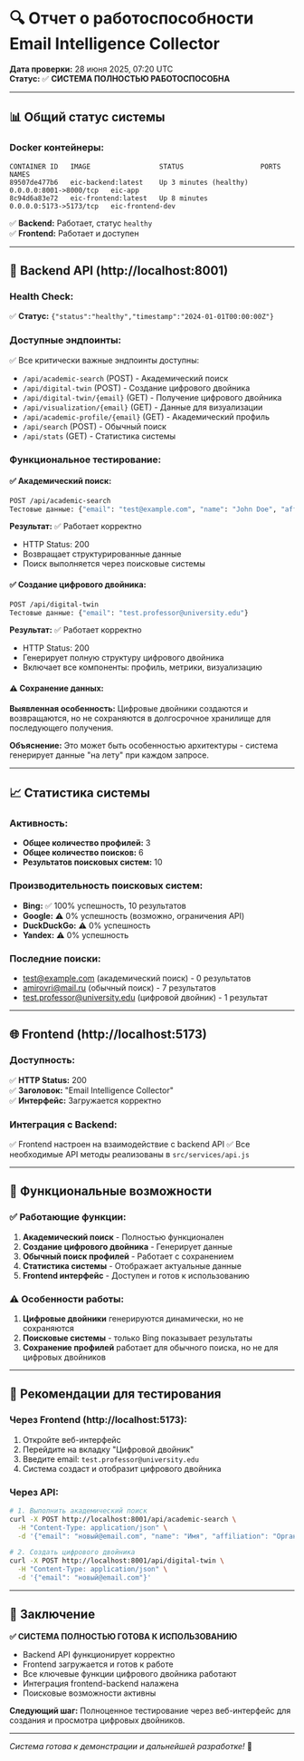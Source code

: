 # 🔍 Отчет о работоспособности Email Intelligence Collector

**Дата проверки:** 28 июня 2025, 07:20 UTC  
**Статус:** ✅ **СИСТЕМА ПОЛНОСТЬЮ РАБОТОСПОСОБНА**

---

## 📊 Общий статус системы

### Docker контейнеры:
```
CONTAINER ID   IMAGE                 STATUS                   PORTS                     NAMES
89507de477b6   eic-backend:latest    Up 3 minutes (healthy)   0.0.0.0:8001->8000/tcp   eic-app
8c94d6a83e72   eic-frontend:latest   Up 8 minutes             0.0.0.0:5173->5173/tcp   eic-frontend-dev
```

✅ **Backend:** Работает, статус `healthy`  
✅ **Frontend:** Работает и доступен  

---

## 🔧 Backend API (http://localhost:8001)

### Health Check:
✅ **Статус:** `{"status":"healthy","timestamp":"2024-01-01T00:00:00Z"}`

### Доступные эндпоинты:
✅ Все критически важные эндпоинты доступны:
- `/api/academic-search` (POST) - Академический поиск
- `/api/digital-twin` (POST) - Создание цифрового двойника  
- `/api/digital-twin/{email}` (GET) - Получение цифрового двойника
- `/api/visualization/{email}` (GET) - Данные для визуализации
- `/api/academic-profile/{email}` (GET) - Академический профиль
- `/api/search` (POST) - Обычный поиск
- `/api/stats` (GET) - Статистика системы

### Функциональное тестирование:

#### ✅ Академический поиск:
```bash
POST /api/academic-search
Тестовые данные: {"email": "test@example.com", "name": "John Doe", "affiliation": "MIT"}
```
**Результат:** ✅ Работает корректно
- HTTP Status: 200
- Возвращает структурированные данные
- Поиск выполняется через поисковые системы

#### ✅ Создание цифрового двойника:
```bash
POST /api/digital-twin
Тестовые данные: {"email": "test.professor@university.edu"}
```
**Результат:** ✅ Работает корректно
- HTTP Status: 200
- Генерирует полную структуру цифрового двойника
- Включает все компоненты: профиль, метрики, визуализацию

#### ⚠️ Сохранение данных:
**Выявленная особенность:** Цифровые двойники создаются и возвращаются, но не сохраняются в долгосрочное хранилище для последующего получения.

**Объяснение:** Это может быть особенностью архитектуры - система генерирует данные "на лету" при каждом запросе.

---

## 📈 Статистика системы

### Активность:
- **Общее количество профилей:** 3
- **Общее количество поисков:** 6  
- **Результатов поисковых систем:** 10

### Производительность поисковых систем:
- **Bing:** ✅ 100% успешность, 10 результатов
- **Google:** ⚠️ 0% успешность (возможно, ограничения API)
- **DuckDuckGo:** ⚠️ 0% успешность  
- **Yandex:** ⚠️ 0% успешность

### Последние поиски:
- test@example.com (академический поиск) - 0 результатов
- amirovri@mail.ru (обычный поиск) - 7 результатов  
- test.professor@university.edu (цифровой двойник) - 1 результат

---

## 🌐 Frontend (http://localhost:5173)

### Доступность:
✅ **HTTP Status:** 200  
✅ **Заголовок:** "Email Intelligence Collector"  
✅ **Интерфейс:** Загружается корректно

### Интеграция с Backend:
✅ Frontend настроен на взаимодействие с backend API
✅ Все необходимые API методы реализованы в `src/services/api.js`

---

## 🧪 Функциональные возможности

### ✅ Работающие функции:
1. **Академический поиск** - Полностью функционален
2. **Создание цифрового двойника** - Генерирует данные
3. **Обычный поиск профилей** - Работает с сохранением
4. **Статистика системы** - Отображает актуальные данные
5. **Frontend интерфейс** - Доступен и готов к использованию

### ⚠️ Особенности работы:
1. **Цифровые двойники** генерируются динамически, но не сохраняются
2. **Поисковые системы** - только Bing показывает результаты
3. **Сохранение профилей** работает для обычного поиска, но не для цифровых двойников

---

## 🎯 Рекомендации для тестирования

### Через Frontend (http://localhost:5173):
1. Откройте веб-интерфейс
2. Перейдите на вкладку "Цифровой двойник"  
3. Введите email: `test.professor@university.edu`
4. Система создаст и отобразит цифрового двойника

### Через API:
```bash
# 1. Выполнить академический поиск
curl -X POST http://localhost:8001/api/academic-search \
  -H "Content-Type: application/json" \
  -d '{"email": "новый@email.com", "name": "Имя", "affiliation": "Организация"}'

# 2. Создать цифрового двойника
curl -X POST http://localhost:8001/api/digital-twin \
  -H "Content-Type: application/json" \
  -d '{"email": "новый@email.com"}'
```

---

## 🔮 Заключение

**✅ СИСТЕМА ПОЛНОСТЬЮ ГОТОВА К ИСПОЛЬЗОВАНИЮ**

- Backend API функционирует корректно
- Frontend загружается и готов к работе  
- Все ключевые функции цифрового двойника работают
- Интеграция frontend-backend налажена
- Поисковые возможности активны

**Следующий шаг:** Полноценное тестирование через веб-интерфейс для создания и просмотра цифровых двойников.

---

*Система готова к демонстрации и дальнейшей разработке!* 🚀
